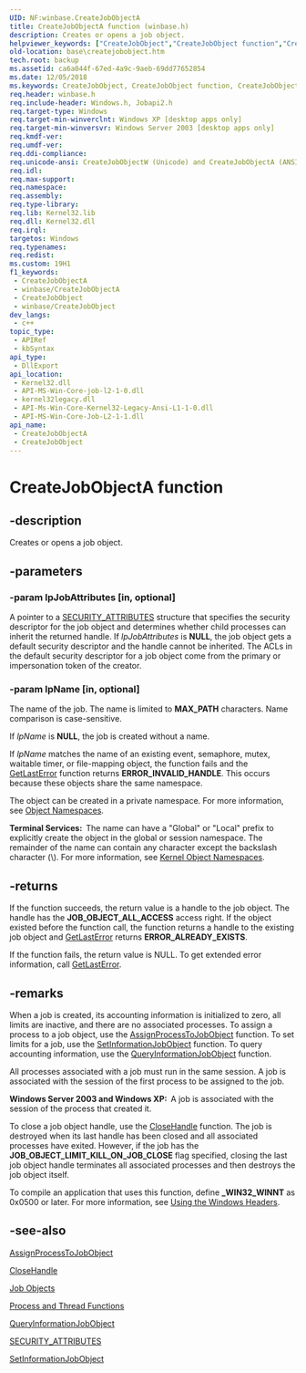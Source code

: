```yaml
---
UID: NF:winbase.CreateJobObjectA
title: CreateJobObjectA function (winbase.h)
description: Creates or opens a job object.
helpviewer_keywords: ["CreateJobObject","CreateJobObject function","CreateJobObjectA","CreateJobObjectW","_win32_createjobobject","base.createjobobject","winbase/CreateJobObject","winbase/CreateJobObjectA","winbase/CreateJobObjectW"]
old-location: base\createjobobject.htm
tech.root: backup
ms.assetid: ca6a044f-67ed-4a9c-9aeb-69dd77652854
ms.date: 12/05/2018
ms.keywords: CreateJobObject, CreateJobObject function, CreateJobObjectA, CreateJobObjectW, _win32_createjobobject, base.createjobobject, winbase/CreateJobObject, winbase/CreateJobObjectA, winbase/CreateJobObjectW
req.header: winbase.h
req.include-header: Windows.h, Jobapi2.h
req.target-type: Windows
req.target-min-winverclnt: Windows XP [desktop apps only]
req.target-min-winversvr: Windows Server 2003 [desktop apps only]
req.kmdf-ver: 
req.umdf-ver: 
req.ddi-compliance: 
req.unicode-ansi: CreateJobObjectW (Unicode) and CreateJobObjectA (ANSI)
req.idl: 
req.max-support: 
req.namespace: 
req.assembly: 
req.type-library: 
req.lib: Kernel32.lib
req.dll: Kernel32.dll
req.irql: 
targetos: Windows
req.typenames: 
req.redist: 
ms.custom: 19H1
f1_keywords:
 - CreateJobObjectA
 - winbase/CreateJobObjectA
 - CreateJobObject
 - winbase/CreateJobObject
dev_langs:
 - c++
topic_type:
 - APIRef
 - kbSyntax
api_type:
 - DllExport
api_location:
 - Kernel32.dll
 - API-MS-Win-Core-job-l2-1-0.dll
 - kernel32legacy.dll
 - API-Ms-Win-Core-Kernel32-Legacy-Ansi-L1-1-0.dll
 - API-MS-Win-Core-Job-L2-1-1.dll
api_name:
 - CreateJobObjectA
 - CreateJobObject
---
```


# CreateJobObjectA function


## -description

Creates or opens a job object.

## -parameters

### -param lpJobAttributes [in, optional]

A pointer to a 
<a href="/previous-versions/windows/desktop/legacy/aa379560(v=vs.85)">SECURITY_ATTRIBUTES</a> structure that specifies the security descriptor for the job object and determines whether child processes can inherit the returned handle. If <i>lpJobAttributes</i> is <b>NULL</b>, the job object gets a default security descriptor and the handle cannot be inherited. The ACLs in the default security descriptor for a job object come from the primary or impersonation token of the creator.

### -param lpName [in, optional]

The name of the job. The name is limited to <b>MAX_PATH</b> characters. Name comparison is case-sensitive. 




If <i>lpName</i> is <b>NULL</b>, the job is created without a name.

If <i>lpName</i> matches the name of an existing event, semaphore, mutex, waitable timer, or file-mapping object, the function fails and the 
<a href="/windows/desktop/api/errhandlingapi/nf-errhandlingapi-getlasterror">GetLastError</a> function returns <b>ERROR_INVALID_HANDLE</b>. This occurs because these objects share the same namespace.

The object can be created in a private namespace. For more information, see <a href="/windows/desktop/Sync/object-namespaces">Object Namespaces</a>.

<b>Terminal Services:  </b>The name can have a "Global\" or "Local\" prefix to explicitly create the object in the global or session namespace. The remainder of the name can contain any character except the backslash character (\\). For more information, see 
<a href="/windows/desktop/TermServ/kernel-object-namespaces">Kernel Object Namespaces</a>.

## -returns

If the function succeeds, the return value is a handle to the job object. The handle has the <b>JOB_OBJECT_ALL_ACCESS</b> access right. If the object existed before the function call, the function returns a handle to the existing job object and 
<a href="/windows/desktop/api/errhandlingapi/nf-errhandlingapi-getlasterror">GetLastError</a> returns <b>ERROR_ALREADY_EXISTS</b>.

If the function fails, the return value is NULL. To get extended error information, call <a href="/windows/desktop/api/errhandlingapi/nf-errhandlingapi-getlasterror">GetLastError</a>.

## -remarks

When a job is created, its accounting information is initialized to zero, all limits are inactive, and there are no associated processes. To assign a process to  a job object, use the 
<a href="/windows/desktop/api/jobapi2/nf-jobapi2-assignprocesstojobobject">AssignProcessToJobObject</a> function. To set limits for a job, use the 
<a href="/windows/desktop/api/jobapi2/nf-jobapi2-setinformationjobobject">SetInformationJobObject</a> function. To query accounting information, use the 
<a href="/windows/desktop/api/jobapi2/nf-jobapi2-queryinformationjobobject">QueryInformationJobObject</a> function.

All processes associated with a job must run in the same session. A job is associated with the session of the first process to be assigned to the job.

<b>Windows Server 2003 and Windows XP:  </b>A job is associated with the session of the  process that created it.

To close a job object handle, use the 
<a href="/windows/desktop/api/handleapi/nf-handleapi-closehandle">CloseHandle</a> function. The job is destroyed when its last handle has been closed and all associated processes have exited. However, if the job has the <b>JOB_OBJECT_LIMIT_KILL_ON_JOB_CLOSE</b> flag specified, closing the last job object handle terminates all associated processes and then destroys the job object itself.

To compile an application that uses this function, define <b>_WIN32_WINNT</b> as 0x0500 or later. For more information, see 
<a href="/windows/desktop/WinProg/using-the-windows-headers">Using the Windows Headers</a>.

## -see-also

<a href="/windows/desktop/api/jobapi2/nf-jobapi2-assignprocesstojobobject">AssignProcessToJobObject</a>



<a href="/windows/desktop/api/handleapi/nf-handleapi-closehandle">CloseHandle</a>



<a href="/windows/desktop/ProcThread/job-objects">Job Objects</a>



<a href="/windows/desktop/ProcThread/process-and-thread-functions">Process and Thread Functions</a>



<a href="/windows/desktop/api/jobapi2/nf-jobapi2-queryinformationjobobject">QueryInformationJobObject</a>



<a href="/previous-versions/windows/desktop/legacy/aa379560(v=vs.85)">SECURITY_ATTRIBUTES</a>



<a href="/windows/desktop/api/jobapi2/nf-jobapi2-setinformationjobobject">SetInformationJobObject</a>

